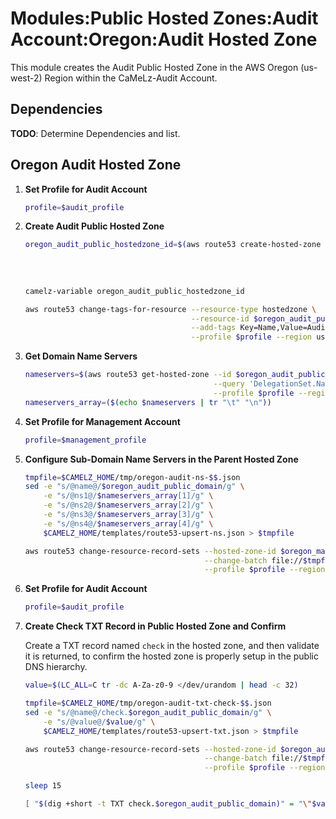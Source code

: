 # Modules:Public Hosted Zones:Audit Account:Oregon:Audit Hosted Zone

This module creates the Audit Public Hosted Zone in the AWS Oregon (us-west-2) Region within the
CaMeLz-Audit Account.

## Dependencies

**TODO**: Determine Dependencies and list.

## Oregon Audit Hosted Zone

1. **Set Profile for Audit Account**

    ```bash
    profile=$audit_profile
    ```

1. **Create Audit Public Hosted Zone**

    ```bash
    oregon_audit_public_hostedzone_id=$(aws route53 create-hosted-zone --name $oregon_audit_public_domain \
                                                                       --hosted-zone-config Comment="Public Zone for $oregon_audit_public_domain",PrivateZone=false \
                                                                       --caller-reference $(date +%s) \
                                                                       --query 'HostedZone.Id' \
                                                                       --profile $profile --region us-east-1 --output text | cut -f3 -d /)
    camelz-variable oregon_audit_public_hostedzone_id

    aws route53 change-tags-for-resource --resource-type hostedzone \
                                         --resource-id $oregon_audit_public_hostedzone_id \
                                         --add-tags Key=Name,Value=Audit-PublicHostedZone Key=Company,Value=CaMeLz Key=Environment,Value=Audit \
                                         --profile $profile --region us-east-1 --output text
    ```

1. **Get Domain Name Servers**

    ```bash
    nameservers=$(aws route53 get-hosted-zone --id $oregon_audit_public_hostedzone_id \
                                              --query 'DelegationSet.NameServers' \
                                              --profile $profile --region us-east-1 --output text)
    nameservers_array=($(echo $nameservers | tr "\t" "\n"))
    ```

1. **Set Profile for Management Account**

    ```bash
    profile=$management_profile
    ```

1. **Configure Sub-Domain Name Servers in the Parent Hosted Zone**

    ```bash
    tmpfile=$CAMELZ_HOME/tmp/oregon-audit-ns-$$.json
    sed -e "s/@name@/$oregon_audit_public_domain/g" \
        -e "s/@ns1@/$nameservers_array[1]/g" \
        -e "s/@ns2@/$nameservers_array[2]/g" \
        -e "s/@ns3@/$nameservers_array[3]/g" \
        -e "s/@ns4@/$nameservers_array[4]/g" \
        $CAMELZ_HOME/templates/route53-upsert-ns.json > $tmpfile

    aws route53 change-resource-record-sets --hosted-zone-id $oregon_management_public_hostedzone_id \
                                            --change-batch file://$tmpfile \
                                            --profile $profile --region us-east-1 --output text
    ```

1. **Set Profile for Audit Account**

    ```bash
    profile=$audit_profile
    ```

1. **Create Check TXT Record in Public Hosted Zone and Confirm**

   Create a TXT record named `check` in the hosted zone, and then validate it is returned, to confirm the hosted zone is
   properly setup in the public DNS hierarchy.

    ```bash
    value=$(LC_ALL=C tr -dc A-Za-z0-9 </dev/urandom | head -c 32)

    tmpfile=$CAMELZ_HOME/tmp/oregon-audit-txt-check-$$.json
    sed -e "s/@name@/check.$oregon_audit_public_domain/g" \
        -e "s/@value@/$value/g" \
        $CAMELZ_HOME/templates/route53-upsert-txt.json > $tmpfile

    aws route53 change-resource-record-sets --hosted-zone-id $oregon_audit_public_hostedzone_id \
                                            --change-batch file://$tmpfile \
                                            --profile $profile --region us-east-1 --output text

    sleep 15

    [ "$(dig +short -t TXT check.$oregon_audit_public_domain)" = "\"$value\"" ] && echo "Check confirmed" || echo "Check failed"
    ```
